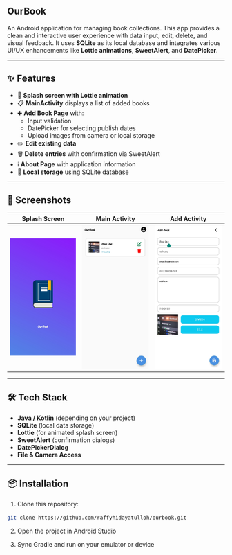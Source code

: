 ## OurBook

An Android application for managing book collections. This app provides a clean and interactive user experience with data input, edit, delete, and visual feedback. It uses **SQLite** as its local database and integrates various UI/UX enhancements like **Lottie animations**, **SweetAlert**, and **DatePicker**.

---

## ✨ Features

- 🚀 **Splash screen with Lottie animation**
- 📋 **MainActivity** displays a list of added books
- ➕ **Add Book Page** with:
  - Input validation
  - DatePicker for selecting publish dates
  - Upload images from camera or local storage
- ✏️ **Edit existing data**
- 🗑️ **Delete entries** with confirmation via SweetAlert
- ℹ️ **About Page** with application information
- 💾 **Local storage** using SQLite database

---

## 📱 Screenshots

| Splash Screen | Main Activity | Add Activity |
|---------------|----------------|----------------|
| <img src="screenshot/splash.jpg" width="250"/> | <img src="screenshot/main.jpg" width="250"/> | <img src="screenshot/add.jpg" width="250"/> |

---

## 🛠️ Tech Stack

- **Java / Kotlin** (depending on your project)
- **SQLite** (local data storage)
- **Lottie** (for animated splash screen)
- **SweetAlert** (confirmation dialogs)
- **DatePickerDialog**
- **File & Camera Access**

---

## 📦 Installation

1. Clone this repository:

```bash
git clone https://github.com/raffyhidayatulloh/ourbook.git
```

2. Open the project in Android Studio

3. Sync Gradle and run on your emulator or device
